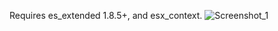 Requires es_extended 1.8.5+, and esx_context.
![Screenshot_1](https://github.com/user-attachments/assets/56cd4777-72f4-41f4-9f0e-e1b15ab1860c)
